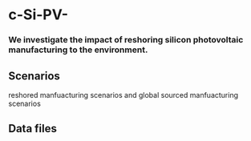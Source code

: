 # c-Si-PV-
### We investigate the impact of reshoring silicon photovoltaic manufacturing to the environment.
## Scenarios
reshored manfuacturing scenarios and global sourced manfuacturing scenarios
## Data files
